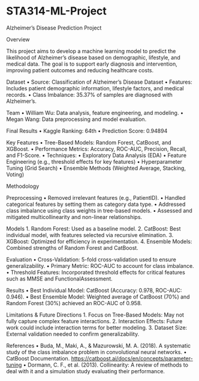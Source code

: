 # STA314-ML-Project

Alzheimer’s Disease Prediction Project

Overview

This project aims to develop a machine learning model to predict the likelihood of Alzheimer’s disease based on demographic, lifestyle, and medical data. The goal is to support early diagnosis and intervention, improving patient outcomes and reducing healthcare costs.

Dataset
	•	Source: Classification of Alzheimer’s Disease Dataset
	•	Features: Includes patient demographic information, lifestyle factors, and medical records.
	•	Class Imbalance: 35.37% of samples are diagnosed with Alzheimer’s.

Team
	•	William Wu: Data analysis, feature engineering, and modeling.
	•	Megan Wang: Data preprocessing and model evaluation.

Final Results
	•	Kaggle Ranking: 64th
	•	Prediction Score: 0.94894

Key Features
	•	Tree-Based Models: Random Forest, CatBoost, and XGBoost.
	•	Performance Metrics: Accuracy, ROC-AUC, Precision, Recall, and F1-Score.
	•	Techniques:
	•	Exploratory Data Analysis (EDA)
	•	Feature Engineering (e.g., threshold effects for key features)
	•	Hyperparameter Tuning (Grid Search)
	•	Ensemble Methods (Weighted Average, Stacking, Voting)

Methodology

Preprocessing
	•	Removed irrelevant features (e.g., PatientID).
	•	Handled categorical features by setting them as category data type.
	•	Addressed class imbalance using class weights in tree-based models.
	•	Assessed and mitigated multicollinearity and non-linear relationships.

Models
	1.	Random Forest: Used as a baseline model.
	2.	CatBoost: Best individual model, with features selected via recursive elimination.
	3.	XGBoost: Optimized for efficiency in experimentation.
	4.	Ensemble Models: Combined strengths of Random Forest and CatBoost.

Evaluation
	•	Cross-Validation: 5-fold cross-validation used to ensure generalizability.
	•	Primary Metric: ROC-AUC to account for class imbalance.
	•	Threshold Features: Incorporated threshold effects for critical features such as MMSE and FunctionalAssessment.

Results
	•	Best Individual Model: CatBoost (Accuracy: 0.978, ROC-AUC: 0.946).
	•	Best Ensemble Model: Weighted average of CatBoost (70%) and Random Forest (30%) achieved an ROC-AUC of 0.958.

Limitations & Future Directions
	1.	Focus on Tree-Based Models: May not fully capture complex feature interactions.
	2.	Interaction Effects: Future work could include interaction terms for better modeling.
	3.	Dataset Size: External validation needed to confirm generalizability.

 References
	•	Buda, M., Maki, A., & Mazurowski, M. A. (2018). A systematic study of the class imbalance problem in convolutional neural networks.
	•	CatBoost Documentation. https://catboost.ai/docs/en/concepts/parameter-tuning
	•	Dormann, C. F., et al. (2013). Collinearity: A review of methods to deal with it and a simulation study evaluating their performance.
